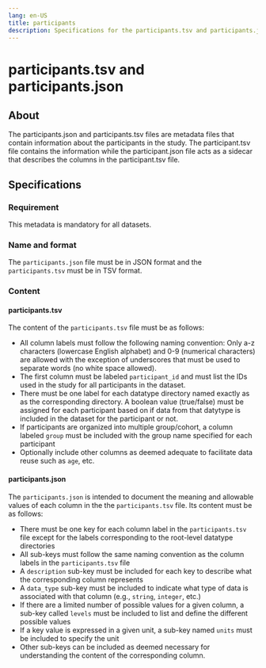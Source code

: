 ```yaml
---
lang: en-US
title: participants
description: Specifications for the participants.tsv and participants.json metadata file
---
```


# participants.tsv and participants.json

## About

The participants.json and participants.tsv files are metadata files that contain information about the participants in the study.
The participant.tsv file contains the information while the participant.json file acts as a sidecar that describes the columns in the participant.tsv file.

## Specifications

### Requirement

This metadata is mandatory for all datasets.

### Name and format

The `participants.json` file must be in JSON format and the `participants.tsv` must be in TSV format.

### Content

#### participants.tsv

The content of the `participants.tsv` file must be as follows:

- All column labels must follow the following naming convention: Only a-z characters (lowercase English alphabet) and 0-9 (numerical characters) are allowed with the exception of underscores that must be used to separate words (no white space allowed).
- The first column must be labeled `participant_id` and must list the IDs used in the study for all participants in the dataset.
- There must be one label for each datatype directory named exactly as as the corresponding directory. A boolean value (true/false) must be assigned for each participant based on if data from that datytype is included in the dataset for the participant or not.
- If participants are organized into multiple group/cohort, a column labeled `group` must be included with the group name specified for each participant
- Optionally include other columns as deemed adequate to facilitate data reuse such as `age`, etc.

#### participants.json

The `participants.json` is intended to document the meaning and allowable values of each column in the the `participants.tsv` file. Its content must be as follows:

- There must be one key for each column label in the `participants.tsv` file except for the labels corresponding to the root-level datatype directories
- All sub-keys must follow the same naming convention as the column labels in the `participants.tsv` file
- A `description` sub-key must be included for each key to describe what the corresponding column represents
- A `data_type` sub-key must be included to indicate what type of data is associated with that column (e.g., `string`, `integer`, etc.)
- If there are a limited number of possible values for a given column, a sub-key called `levels` must be included to list and define the different possible values
- If a key value is expressed in a given unit, a sub-key named `units` must be included to specify the unit
- Other sub-keys can be included as deemed necessary for understanding the content of the corresponding column.
